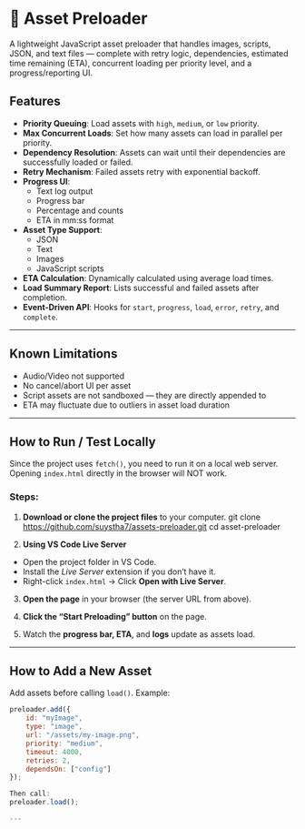 # 🚀 Asset Preloader

A lightweight JavaScript asset preloader that handles images, scripts, JSON, and text files — complete with retry logic, dependencies, estimated time remaining (ETA), concurrent loading per priority level, and a progress/reporting UI.

## Features

- **Priority Queuing**: Load assets with `high`, `medium`, or `low` priority.
- **Max Concurrent Loads**: Set how many assets can load in parallel per priority.
- **Dependency Resolution**: Assets can wait until their dependencies are successfully loaded or failed.
- **Retry Mechanism**: Failed assets retry with exponential backoff.
- **Progress UI**:
  - Text log output
  - Progress bar
  - Percentage and counts
  - ETA in mm:ss format
- **Asset Type Support**:
  - JSON
  - Text
  - Images
  - JavaScript scripts
- **ETA Calculation**: Dynamically calculated using average load times.
- **Load Summary Report**: Lists successful and failed assets after completion.
- **Event-Driven API**: Hooks for `start`, `progress`, `load`, `error`, `retry`, and `complete`.

---

## Known Limitations
- Audio/Video not supported
- No cancel/abort UI per asset
- Script assets are not sandboxed — they are directly appended to <body>
- ETA may fluctuate due to outliers in asset load duration

---

## How to Run / Test Locally

Since the project uses `fetch()`, you need to run it on a local web server. Opening `index.html` directly in the browser will NOT work.

### Steps:

1. **Download or clone the project files** to your computer.
   git clone https://github.com/suystha7/assets-preloader.git
   cd asset-preloader

2. **Using VS Code Live Server**

- Open the project folder in VS Code.
- Install the _Live Server_ extension if you don’t have it.
- Right-click `index.html` → Click **Open with Live Server**.

3. **Open the page** in your browser (the server URL from above).

4. **Click the “Start Preloading” button** on the page.

5. Watch the **progress bar, ETA**, and **logs** update as assets load.

---

## How to Add a New Asset

Add assets before calling `load()`. Example:

```js
preloader.add({
    id: "myImage",
    type: "image",
    url: "/assets/my-image.png",
    priority: "medium",
    timeout: 4000,
    retries: 2,
    dependsOn: ["config"]
});

Then call:
preloader.load();

---